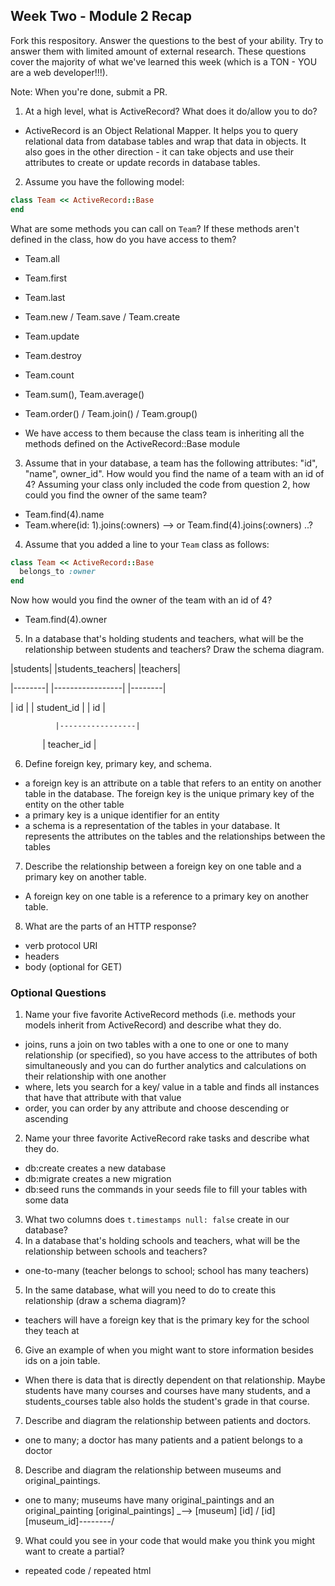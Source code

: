 ## Week Two - Module 2 Recap

Fork this respository. Answer the questions to the best of your ability. Try to answer them with limited amount of external research. These questions cover the majority of what we've learned this week (which is a TON - YOU are a web developer!!!). 

Note: When you're done, submit a PR.

1. At a high level, what is ActiveRecord? What does it do/allow you to do?
* ActiveRecord is an Object Relational Mapper. It helps you to query relational data from database tables and wrap that data in objects. It also goes in the other direction - it can take objects and use their attributes to create or update records in database tables.

2. Assume you have the following model:

```ruby
class Team << ActiveRecord::Base
end
```

What are some methods you can call on `Team`? If these methods aren't defined in the class, how do you have access to them?
* Team.all
* Team.first
* Team.last
* Team.new / Team.save / Team.create
* Team.update
* Team.destroy
* Team.count
* Team.sum(), Team.average()
* Team.order() / Team.join() / Team.group()

* We have access to them because the class team is inheriting all the methods defined on the ActiveRecord::Base module

3. Assume that in your database, a team has the following attributes: "id", "name", owner_id". How would you find the name of a team with an id of 4? Assuming your class only included the code from question 2, how could you find the owner of the same team?

* Team.find(4).name
* Team.where(id: 1).joins(:owners) --> or Team.find(4).joins(:owners) ..?


4. Assume that you added a line to your `Team` class as follows:

```ruby
class Team << ActiveRecord::Base
  belongs_to :owner
end
```

Now how would you find the owner of the team with an id of 4?
* Team.find(4).owner

5. In a database that's holding students and teachers, what will be the relationship between students and teachers? Draw the schema diagram.

|students|    |students_teachers|    |teachers|

|--------|    |-----------------|    |--------|

|   id   |    |   student_id    |    |   id   |

              |-----------------|
              
              |   teacher_id   |






6. Define foreign key, primary key, and schema.
* a foreign key is an attribute on a table that refers to an entity on another table in the database. The foreign key is the unique primary key of the entity on the other table
* a primary key is a unique identifier for an entity
* a schema is a representation of the tables in your database. It represents the attributes on the tables and the relationships between the tables

7. Describe the relationship between a foreign key on one table and a primary key on another table.
* A foreign key on one table is a reference to a primary key on another table.

8. What are the parts of an HTTP response?
* verb protocol URI
* headers
* body (optional for GET)


### Optional Questions

1. Name your five favorite ActiveRecord methods (i.e. methods your models inherit from ActiveRecord) and describe what they do.
* joins, runs a join on two tables with a one to one or one to many relationship (or specified), so you have access to the attributes of both simultaneously and you can do further analytics and calculations on their relationship with one another
* where, lets you search for a key/ value in a table and finds all instances that have that attribute with that value
* order, you can order by any attribute and choose descending or ascending
2. Name your three favorite ActiveRecord rake tasks and describe what they do.
* db:create  creates a new database
* db:migrate creates a new migration
* db:seed runs the commands in your seeds file to fill your tables with some data

3. What two columns does `t.timestamps null: false` create in our database?
4. In a database that's holding schools and teachers, what will be the relationship between schools and teachers?
* one-to-many (teacher belongs to school; school has many teachers)

5. In the same database, what will you need to do to create this relationship (draw a schema diagram)?
* teachers will have a foreign key that is the primary key for the school they teach at

6. Give an example of when you might want to store information besides ids on a join table.
* When there is data that is directly dependent on that relationship. Maybe students have many courses and courses have many students, and a students_courses table also holds the student's grade in that course.

7. Describe and diagram the relationship between patients and doctors.
* one to many; a doctor has many patients and a patient belongs to a doctor

8. Describe and diagram the relationship between museums and original_paintings.
* one to many; museums have many original_paintings and an original_painting
[original_paintings]  _--> [museum]
[id]                /      [id]
[museum_id]--------/
9. What could you see in your code that would make you think you might want to create a partial?
* repeated code / repeated html
